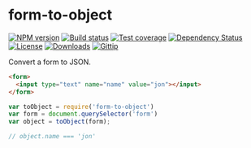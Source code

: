
# form-to-object

[![NPM version][npm-image]][npm-url]
[![Build status][travis-image]][travis-url]
[![Test coverage][coveralls-image]][coveralls-url]
[![Dependency Status][david-image]][david-url]
[![License][license-image]][license-url]
[![Downloads][downloads-image]][downloads-url]
[![Gittip][gittip-image]][gittip-url]

Convert a form to JSON.

```html
<form>
  <input type="text" name="name" value="jon"></input>
</form>
```

```js
var toObject = require('form-to-object')
var form = document.querySelector('form')
var object = toObject(form);

// object.name === 'jon'
```

[gitter-image]: https://badges.gitter.im/jonathanong/form-to-object.png
[gitter-url]: https://gitter.im/jonathanong/form-to-object
[npm-image]: https://img.shields.io/npm/v/form-to-object.svg?style=flat-square
[npm-url]: https://npmjs.org/package/form-to-object
[github-tag]: http://img.shields.io/github/tag/jonathanong/form-to-object.svg?style=flat-square
[github-url]: https://github.com/jonathanong/form-to-object/tags
[travis-image]: https://img.shields.io/travis/jonathanong/form-to-object.svg?style=flat-square
[travis-url]: https://travis-ci.org/jonathanong/form-to-object
[coveralls-image]: https://img.shields.io/coveralls/jonathanong/form-to-object.svg?style=flat-square
[coveralls-url]: https://coveralls.io/r/jonathanong/form-to-object
[david-image]: http://img.shields.io/david/jonathanong/form-to-object.svg?style=flat-square
[david-url]: https://david-dm.org/jonathanong/form-to-object
[license-image]: http://img.shields.io/npm/l/form-to-object.svg?style=flat-square
[license-url]: LICENSE
[downloads-image]: http://img.shields.io/npm/dm/form-to-object.svg?style=flat-square
[downloads-url]: https://npmjs.org/package/form-to-object
[gittip-image]: https://img.shields.io/gratipay/jonathanong.svg?style=flat-square
[gittip-url]: https://gratipay.com/jonathanong/
